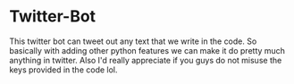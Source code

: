 # Twitter-Bot
This twitter bot can tweet out any text that we write in the code. So basically with adding other python features we can make it do pretty much anything in twitter.
Also I'd really appreciate if you guys do not  misuse  the keys provided in the code lol.
